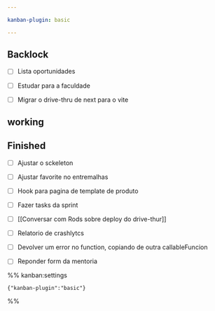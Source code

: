 ```yaml
---

kanban-plugin: basic

---
```


## Backlock

- [ ] Lista oportunidades
- [ ] Estudar para a faculdade
- [ ] Migrar o drive-thru de next para o vite


## working



## Finished

- [ ] Ajustar o sckeleton
- [ ] Ajustar favorite no entremalhas
- [ ] Hook para pagina de template de produto
- [ ] Fazer tasks da sprint
- [ ] [[Conversar com Rods sobre deploy do drive-thur]]
- [ ] Relatorio de crashlytcs
- [ ] Devolver um error no function, copiando de outra callableFuncion
- [ ] Reponder form da mentoria




%% kanban:settings
```
{"kanban-plugin":"basic"}
```
%%
